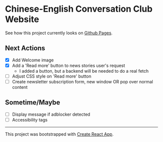 # Chinese-English Conversation Club Website

See how this project currently looks on
[Github Pages](https://captainalan.github.io/chinese-conversation/).

## Next Actions

- [x] Add Welcome image
- [x] Add a 'Read more' button to news stories user's request
    - I added a button, but a backend will be needed to do a real fetch
- [ ] Adjust CSS style on 'Read more' button
- [ ] Create newsletter subscription form, new window OR pop over 
      normal content

## Sometime/Maybe

- [ ] Display message if adblocker detected
- [ ] Accessibility tags

<hr>
 
This project was bootstrapped with [Create React App](https://github.com/facebook/create-react-app).